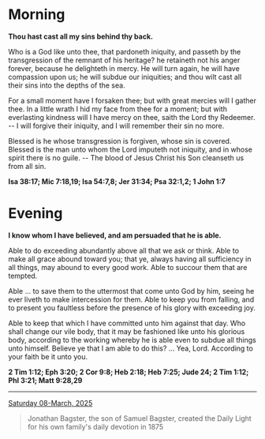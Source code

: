 # Morning

**Thou hast cast all my sins behind thy back.**
 
Who is a God like unto thee, that pardoneth iniquity, and passeth by the transgression of the remnant of his heritage? he retaineth not his anger forever, because he delighteth in mercy. He will turn again, he will have compassion upon us; he will subdue our iniquities; and thou wilt cast all their sins into the depths of the sea.
 
For a small moment have I forsaken thee; but with great mercies will I gather thee. In a little wrath I hid my face from thee for a moment; but with everlasting kindness will I have mercy on thee, saith the Lord thy Redeemer. -- I will forgive their iniquity, and I will remember their sin no more.
 
Blessed is he whose transgression is forgiven, whose sin is covered. Blessed is the man unto whom the Lord imputeth not iniquity, and in whose spirit there is no guile. -- The blood of Jesus Christ his Son cleanseth us from all sin.  

**Isa 38:17; Mic 7:18,19; Isa 54:7,8; Jer 31:34; Psa 32:1,2; 1 John 1:7**

# Evening

**I know whom I have believed, and am persuaded that he is able.**
 
Able to do exceeding abundantly above all that we ask or think. Able to make all grace abound toward you; that ye, always having all sufficiency in all things, may abound to every good work. Able to succour them that are tempted.
 
Able ... to save them to the uttermost that come unto God by him, seeing he ever liveth to make intercession for them. Able to keep you from falling, and to present you faultless before the presence of his glory with exceeding joy.
 
Able to keep that which I have committed unto him against that day. Who shall change our vile body, that it may be fashioned like unto his glorious body, according to the working whereby he is able even to subdue all things unto himself. Believe ye that I am able to do this? ... Yea, Lord. According to your faith be it unto you.  

**2 Tim 1:12; Eph 3:20; 2 Cor 9:8; Heb 2:18; Heb 7:25; Jude 24; 2 Tim 1:12; Phl 3:21; Matt 9:28,29**

---

[Saturday 08-March, 2025](https://t.me/s/daily_light)

> Jonathan Bagster, the son of Samuel Bagster, created the Daily Light for his own family's daily devotion in 1875

